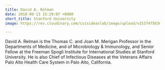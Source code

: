 ```yaml
---
title: David A. Relman
date: 2018-09-13 15:29:07 +0000
short_title: Stanford University
image: https://res.cloudinary.com/csisideaslab/image/upload/v1537475630/health-commission/Relman_David.jpg

---
```

David A. Relman is the Thomas C. and Joan M. Merigan Professor in the Departments of Medicine, and of Microbiology & Immunology, and Senior Fellow at the Freeman Spogli Institute for International Studies at Stanford University. He is also Chief of Infectious Diseases at the Veterans Affairs Palo Alto Health Care System in Palo Alto, California.